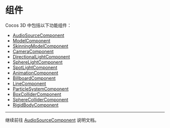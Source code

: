 # 组件

Cocos 3D 中包括以下功能组件：

- [AudioSourceComponent]()
- [ModelComponent]()
- [SkinningModelComponent]()
- [CameraComponent](camera-component.md)
- [DirectionalLightComponent]()
- [SphereLightComponent]()
- [SpotLightComponent]()
- [AnimationComponent]()
- [BillboardComponent]()
- [LineComponent]()
- [ParticleSystemComponent]()
- [BoxColliderComponent]()
- [SphereColliderComponent]()
- [RigidBodyComponent]()

---

继续前往 [AudioSourceComponent]() 说明文档。